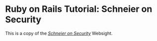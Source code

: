 # Ruby on Rails Tutorial: Schneier on Security

This is a copy of the [*Schneier on Security*](https://www.schneier.com/)
Websight.